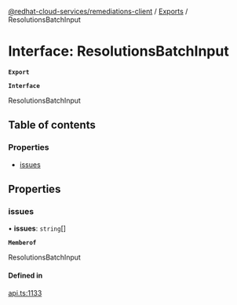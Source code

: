 [@redhat-cloud-services/remediations-client](../README.md) / [Exports](../modules.md) / ResolutionsBatchInput

# Interface: ResolutionsBatchInput

**`Export`**

**`Interface`**

ResolutionsBatchInput

## Table of contents

### Properties

- [issues](ResolutionsBatchInput.md#issues)

## Properties

### issues

• **issues**: `string`[]

**`Memberof`**

ResolutionsBatchInput

#### Defined in

[api.ts:1133](https://github.com/RedHatInsights/javascript-clients/blob/master/packages/remediations/api.ts#L1133)
